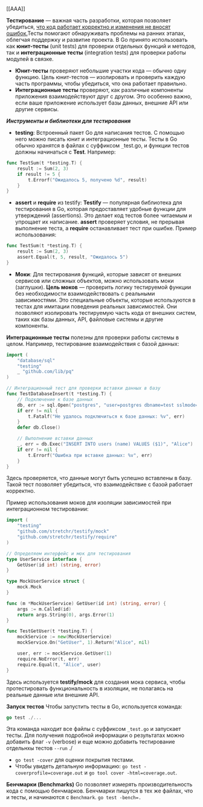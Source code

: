 [[AAA]]

**Тестирование** — важная часть разработки, которая позволяет убедиться, <u>что код работает корректно и изменения не вносят ошибок.</u>Тесты помогают обнаруживать проблемы на ранних этапах, облегчая поддержку и развитие проекта. В Go принято использовать как **юнит-тесты** (unit tests) для проверки отдельных функций и методов, так и **интеграционные тесты** (integration tests) для проверки работы модулей в связке.

- **Юнит-тесты** проверяют небольшие участки кода — обычно одну функцию. Цель юнит-тестов — изолировать и проверить каждую часть программы, чтобы убедиться, что она работает правильно.
- **Интеграционные тесты** проверяют, как различные компоненты приложения взаимодействуют друг с другом. Это особенно важно, если ваше приложение использует базы данных, внешние API или другие сервисы.


***Инструменты и библиотеки для тестирования***
- **testing**: Встроенный пакет Go для написания тестов. С помощью него можно писать юнит и интеграционные тесты. Тесты в Go обычно хранятся в файлах с суффиксом `_`test.go, и функции тестов должны начинаться с **Test**. Например:
```go
func TestSum(t *testing.T) {
    result := Sum(2, 3)
    if result != 5 {
        t.Errorf("Ожидалось 5, получено %d", result)
    }
}
```
- **assert** и **require** из testify: **Testify** — популярная библиотека для тестирования в Go, которая предоставляет удобные функции для утверждений (assertions). Это делает код тестов более читаемым и упрощает их написание. **assert** проверяет условия, не прерывая выполнение теста, а **require** останавливает тест при ошибке. Пример использования:
```go
func TestSum(t *testing.T) {
    result := Sum(2, 3)
    assert.Equal(t, 5, result, "Ожидалось 5")
}
```
- **Моки**: Для тестирования функций, которые зависят от внешних сервисов или сложных объектов, можно использовать моки (заглушки). **Цель моков** — проверить логику тестируемой функции без необходимости взаимодействовать с реальными зависимостями.
Это специальные объекты, которые используются в тестах для имитации поведения реальных зависимостей. Они позволяют изолировать тестируемую часть кода от внешних систем, таких как базы данных, API, файловые системы и другие компоненты.


**Интеграционные тесты** полезны для проверки работы системы в целом. Например, тестирование взаимодействия с базой данных:
```go
import (
    "database/sql"
    "testing"
    _ "github.com/lib/pq"
)

// Интеграционный тест для проверки вставки данных в базу
func TestDatabaseInsert(t *testing.T) {
    // Подключение к базе данных
    db, err := sql.Open("postgres", "user=postgres dbname=test sslmode=disable")
    if err != nil {
        t.Fatalf("Не удалось подключиться к базе данных: %v", err)
    }
    defer db.Close()

    // Выполнение вставки данных
    _, err = db.Exec("INSERT INTO users (name) VALUES ($1)", "Alice")
    if err != nil {
        t.Errorf("Ошибка при вставке данных: %v", err)
    }
}
```
Здесь проверяется, что данные могут быть успешно вставлены в базу. Такой тест позволяет убедиться, что взаимодействие с базой работает корректно.

Пример использования моков для изоляции зависимостей при интеграционном тестировании:
```go
import (
    "testing"
    "github.com/stretchr/testify/mock"
    "github.com/stretchr/testify/require"
)

// Определяем интерфейс и мок для тестирования
type UserService interface {
    GetUser(id int) (string, error)
}

type MockUserService struct {
    mock.Mock
}

func (m *MockUserService) GetUser(id int) (string, error) {
    args := m.Called(id)
    return args.String(0), args.Error(1)
}

func TestGetUser(t *testing.T) {
    mockService := new(MockUserService)
    mockService.On("GetUser", 1).Return("Alice", nil)

    user, err := mockService.GetUser(1)
    require.NoError(t, err)
    require.Equal(t, "Alice", user)
}
```
Здесь используется **testify/mock** для создания мока сервиса, чтобы протестировать функциональность в изоляции, не полагаясь на реальные данные или внешние API.











**Запуск тестов**
Чтобы запустить тесты в Go, используется команда:
```go
go test ./...
```
Эта команда находит все файлы с суффиксом `_test.go` и запускает тесты. Для получения подробной информации о результатах можно добавить флаг `-v` (verbose) и еще можно добавить тестирование отдельнхы тестов ``--run`` ./

- `go test -cover` для оценки покрытия тестами.
- Чтобы увидеть детальную информацию: `go test -coverprofile=coverage.out` и `go tool cover -html=coverage.out`.


**Бенчмарки (Benchmarks)**
Go позволяет измерять производительность кода с помощью бенчмарков. Бенчмарки пишутся в тех же файлах, что и тесты, и начинаются с `Benchmark`. 
``go test -bench=.``